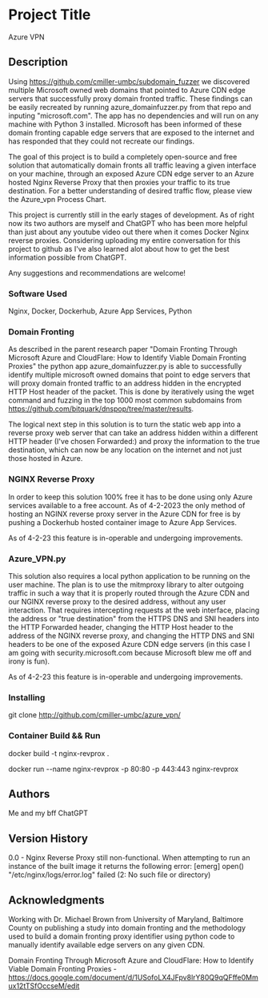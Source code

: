 # Project Title

Azure VPN

## Description

Using https://github.com/cmiller-umbc/subdomain_fuzzer we discovered multiple Microsoft owned web domains that pointed to Azure CDN edge servers that successfully proxy domain fronted traffic.  These findings can be easily recreated by running azure_domainfuzzer.py from that repo and inputing "microsoft.com".  The app has no dependencies and will run on any machine with Python 3 installed.  Microsoft has been informed of these domain fronting capable edge servers that are exposed to the internet and has responded that they could not recreate our findings.

The goal of this project is to build a completely open-source and free solution that automatically domain fronts all traffic leaving a given interface on your machine, through an exposed Azure CDN edge server to an Azure hosted Nginx Reverse Proxy that then proxies your traffic to its true destination.  For a better understanding of desired traffic flow, please view the Azure_vpn Process Chart.

This project is currently still in the early stages of development.  As of right now its two authors are myself and ChatGPT who has been more helpful than just about any youtube video out there when it comes Docker Nginx reverse proxies.  Considering uploading my entire conversation for this project to github as I've also learned alot about how to get the best information possible from ChatGPT.  

Any suggestions and recommendations are welcome!

### Software Used

Nginx, Docker, Dockerhub, Azure App Services, Python

### Domain Fronting

As described in the parent research paper "Domain Fronting Through Microsoft Azure and CloudFlare: How to Identify Viable Domain Fronting Proxies" the python app azure_domainfuzzer.py is able to successfully identify multiple microsoft owned domains that point to edge servers that will proxy domain fronted traffic to an address hidden in the encrypted HTTP Host header of the packet.  This is done by iteratively using the wget command and fuzzing in the top 1000 most common subdomains from https://github.com/bitquark/dnspop/tree/master/results.

The logical next step in this solution is to turn the static web app into a reverse proxy web server that can take an address hidden within a different HTTP header (I've chosen Forwarded:) and proxy the information to the true destination, which can now be any location on the internet and not just those hosted in Azure.

### NGINX Reverse Proxy

In order to keep this solution 100% free it has to be done using only Azure services available to a free account.  As of 4-2-2023 the only method of hosting an NGINX reverse proxy server in the Azure CDN for free is by pushing a Dockerhub hosted container image to Azure App Services.

As of 4-2-23 this feature is in-operable and undergoing improvements.

### Azure_VPN.py

This solution also requires a local python application to be running on the user machine.  The plan is to use the mitmproxy library to alter outgoing traffic in such a way that it is properly routed through the Azure CDN and our NGINX reverse proxy to the desired address, without any user interaction.  That requires intercepting requests at the web interface, placing the address or "true destination" from the HTTPS DNS and SNI headers into the HTTP Forwarded header, changing the HTTP Host header to the address of the NGINX reverse proxy, and changing the HTTP DNS and SNI headers to be one of the exposed Azure CDN edge servers (in this case I am going with security.microsoft.com because Microsoft blew me off and irony is fun).

As of 4-2-23 this feature is in-operable and undergoing improvements.

### Installing

git clone http://github.com/cmiller-umbc/azure_vpn/

### Container Build && Run

docker build -t nginx-revprox .

docker run --name nginx-revprox -p 80:80 -p 443:443 nginx-revprox

## Authors

Me and my bff ChatGPT

## Version History

0.0 - Nginx Reverse Proxy still non-functional.  When attempting to run an instance of the built image it returns the following error: [emerg] open() "/etc/nginx/logs/error.log" failed (2: No such file or directory)

## Acknowledgments

Working with Dr. Michael Brown from University of Maryland, Baltimore County on publishing a study into domain fronting and the methodology used to build a domain fronting proxy identifier using python code to manually identify available edge servers on any given CDN.  

Domain Fronting Through Microsoft Azure and CloudFlare: How to Identify Viable Domain Fronting Proxies - https://docs.google.com/document/d/1USofoLX4JFpv8lrY80Q9qQFffe0Mmux12tTSfOccseM/edit

